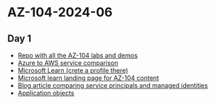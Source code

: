 # AZ-104-2024-06

## Day 1 

- [Repo with all the AZ-104 labs and demos](https://github.com/MicrosoftLearning/AZ-104-MicrosoftAzureAdministrator)
- [Azure to AWS service comparison](
https://learn.microsoft.com/en-us/azure/architecture/aws-professional/services)
- [Microsoft Learn (crete a profile there)](
https://learn.microsoft.com/en-us/)
- [Microsoft learn landing page for AZ-104 content](https://learn.microsoft.com/en-us/credentials/certifications/azure-administrator/?practice-assessment-type=certification)
- [Blog article comparing service principals and managed identities](https://devblogs.microsoft.com/devops/demystifying-service-principals-managed-identities/)
- [Application objects](https://learn.microsoft.com/en-us/entra/identity-platform/app-objects-and-service-principals?tabs=browser)
